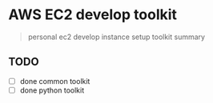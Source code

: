 # AWS EC2 develop toolkit

> personal ec2 develop instance setup toolkit summary

## TODO

- [ ] done common toolkit
- [ ] done python toolkit
